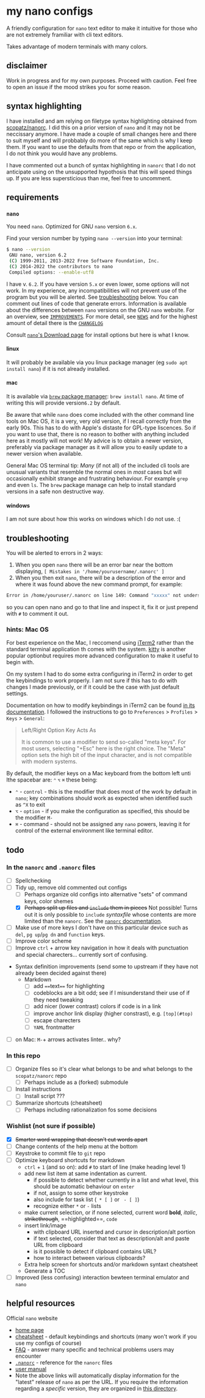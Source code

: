 # my nano configs

A friendly configuration for `nano` text editor to make it intuitive for those who are not extremely framiliar with cli text editors. 

Takes advantage of modern terminals with many colors. 

## disclaimer

Work in progress and for my own purposes. Proceed with caution. Feel free to open an issue if the mood strikes you for some reason. 

## syntax highlighting

I have installed and am relying on filetype syntax highlighting obtained from [scopatz/nanorc](https://github.com/scopatz/nanorc). I did this on a prior version of `nano` and it may not be neccissary anymore. I have made a couple of small changes here and there to suit myself and will probbably do more of the same which is why I keep them. If you want to use the defaults from that repo or from the application, I do not think you would have any problems. 

I have commented out a bunch of syntax highlighting in `nanorc` that I do not anticipate using on the unsupported hypothosis that this will speed things up. If you are less supersticious than me, feel free to uncomment. 

## requirements

### `nano`

You need `nano`. Optimized for GNU `nano` version `6.x`. 

Find your version number by typing `nano --version` into your terminal:

```bash
$ nano --version
 GNU nano, version 6.2
 (C) 1999-2011, 2013-2022 Free Software Foundation, Inc.
 (C) 2014-2022 the contributors to nano
 Compiled options: --enable-utf8
```
I have v. `6.2`. If you have version `5.x` or even lower, some options will not work. In my experience, any incompatibilities will not prevent use of the program but you will be alerted. See [troubleshooting](#troubleshooting) below. You can comment out lines of code that generate errors. 
Information is available about the differences between `nano` versions on the GNU `nano` website. For an overview, see [`IMPROVEMENTS`](https://nano-editor.org/dist/latest/IMPROVEMENTS). For more detail, see [`NEWS`](https://nano-editor.org/dist/latest/NEWS) and for the highest amount of detail there is the [`CHANGELOG`](https://nano-editor.org/dist/latest/ChangeLog)

Consult [`nano`'s Download page](https://nano-editor.org/download.php) for install options but here is what I know. 

#### linux

It will probably be available via you linux package manager (eg `sudo apt install nano`) if it is not already installed. 

#### mac

It is available via [`brew` package manager](https://brew.sh): `brew install nano`. At time of writing this will provide version`6.2` by default.

Be aware that while `nano` does come included with the other command line tools on Mac OS, it is a very, very old version, if I recall correctly from the early 90s. This has to do with Apple's distaste for GPL-type liscences. So if you want to use that, there is no reason to bother with anything included here as it mostly will not work! My advice is to obtain a newer version, preferably via package manager as it will allow you to easily update to a newer version when available. 

General Mac OS terminal tip: *Many* (if not all) of the included cli tools are unusual variants that resemble the normal ones in *most* cases but will occasionally exhibit strange and frustrating behaviour. For example `grep` and even `ls`. The `brew` package manage can help to install standard versions in a safe non destructive way.

#### windows 

I am not sure about how this works on windows which I do not use. :(

## troubleshooting

You will be alerted to errors in 2 ways:

 1. When you open `nano` there will be an error bar near the bottom displaying, `[ Mistakes in '/home/yourusername/.nanorc' ]`
 2. When you then exit `nano`, there will be a description of the error and where it was found above the new command prompt, for example:

```bash
Error in /home/youruser/.nanorc on line 149: Command "xxxxx" not understood
```
 so you can open nano and go to that line and inspect it, fix it or just prepend with `#` to comment it out.

### hints: Mac OS

For best experience on the Mac, I reccomend using [iTerm2](https://iterm2.com/index.html) rather than the standard terminal application th comes with the system. [kitty](https://sw.kovidgoyal.net/kitty/) is another popular optionbut requires more advanced configuration to make it useful to begin with. 

On my system I had to do some extra configuring in iTerm2 in order to get the keybindings to work properly. I am not sure if this has to do with changes I made previously, or if it could be the case with just default settings. 

Documentation on how to modify keybindings in iTerm2 can be found [in its documentation](https://iterm2.com/documentation-preferences-profiles-keys.html). I followed the instructions to go to `Preferences` > `Profiles` > `Keys` > `General`:

> Left/Right Option Key Acts As
>
> It is common to use a modifier to send so-called "meta keys". For most users, selecting "+Esc" here is the right choice. The "Meta" option sets the high bit of the input character, and is not compatible with modern systems.

By default, the modifier keys on a Mac keyboard from the bottom left unti lthe spacebar are: `⌃` `⌥` `⌘` these being:

 * `⌃` - `control` - this is the modifier that does most of the work by default in `nano`; key combinations should work as expected when identified such as `^X` to exit
 * `⌥` - `option` - if you make the configuration as specified, this should be the modifier `M-`
 * `⌘` - command - should not be assigned any `nano` powers, leaving it for control of the external environment like terminal editor.


## todo

### In the `nanorc` and `.nanorc` files

 * [ ] Spellchecking
 * [ ] Tidy up, remove old commented out configs
 	* [ ] Perhaps organize old configs into alternative "sets" of command keys, color shemes
 	* [X] ~~Perhaps split up files and `include` them in pieces~~ Not possible! Turns out it is only possible to  `include` *syntaxfile* whose contents are more limited than the `nanorc`. See the [`nanorc` documentation](https://www.mankier.com/5/nanorc#Syntax_Highlighting).
 * [ ] Make use of more keys I don't have on this particular device such as `del`, `pg up`/`pg dn` and `function` keys. 
 * [ ] Improve color scheme
 * [ ] Improve `ctrl` + arrow key navigation in how it deals with punctuation and special charecters... currently sort of confusing.
* Syntax definition improvements (send some to upstream if they have not already been decided against there)
 	* Markdown
 		* [ ] add `==`text`==` for highlighting
 		* [ ] codeblocks are a bit odd; see if I misunderstand their use of if they need tweaking
 		* [ ] add nicer (lower contrast) colors if code is in a link 
 		* [ ] improve anchor link display (higher constrast), e.g. `[top](#top)`
 		* [ ] escape charecters
 		* [ ] `YAML` frontmatter
 * [ ] on Mac: `M-`+ arrows activates linter.. why?


### In this repo

 * [ ] Organize files so it's clear what belongs to be and what belongs to the `scopatz/nanorc` repo
 	* [ ] Perhaps include as a (forked) submodule
 * [ ] Install instructions
 	* [ ] Install script ???
 * [ ] Summarize shortcuts (cheatsheet)
 	* [ ] Perhaps including rationalization fos some decisions

### Wishlist (not sure if possible)

 * [X] ~~Smarter word wrapping that doesn't cut words apart~~
 * [ ] Change contents of the help menu at the bottom
 * [ ] Keystroke to commit file to `git` repo
 * [ ] Optimize keyboard shortcuts for markdown
 	* `ctrl` + `1` (and so on): add `#` to start of line (make heading level 1)
 	* add new list item at same indentation as current.
 		* if possible to detect whether currently in a list and what level, this should be automatic behaviour on `enter`
 		* if not, assign to some other keystroke
 		* also include for task list (` * [ ]` or ` - [ ]`)
 		* recognize either ` * ` or ` - ` lists
 	* make current selection, or if none selected, current word **bold**, *italic*, ~~strikethrough~~, ==highlighted==, `code`
 	* insert link/image 
 		* with clipboard URL inserted and cursor in description/alt portion
 		* if text selected, consider that text as description/alt and paste URL from clipboard 
 		* is it possible to detect if clipboard contains URL?
 		* how to interact between various clipboards?
 	* Extra help screen for shortcuts and/or markdown syntaxt cheatsheet
 	* Generate a TOC
 * [ ] Improved (less confusing) interaction bewteen terminal emulator and `nano`

## helpful resources

Official `nano` website

 * [home page](https://nano-editor.org/)
 * [cheatsheet](https://nano-editor.org/dist/latest/cheatsheet.html) - default keybindings and shortcuts (many won't work if you use my configs of course)
 * [FAQ](https://nano-editor.org/dist/latest/faq.html) - answer many specific and technical problems users may encounter
 * [`.nanorc`](https://nano-editor.org/dist/latest/nanorc.5.html) - reference for the `nanorc` files
 * [user manual](https://nano-editor.org/dist/latest/nano.html)
 * Note the above links will automatically display information for the "latest" release of `nano` as per the URL. If you require the information regarding a *specific* version, they are organized in [this directory](https://nano-editor.org/dist/). 


















